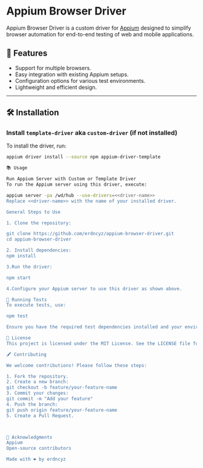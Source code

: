 # Appium Browser Driver

Appium Browser Driver is a custom driver for [Appium](https://appium.io/) designed to simplify browser automation for end-to-end testing of web and mobile applications.

## 🚀 Features
- Support for multiple browsers.
- Easy integration with existing Appium setups.
- Configuration options for various test environments.
- Lightweight and efficient design.

---

## 🛠️ Installation

### Install `template-driver` aka `custom-driver` (if not installed)

To install the driver, run:

```sh
appium driver install --source npm appium-driver-template

📚 Usage

Run Appium Server with Custom or Template Driver
To run the Appium server using this driver, execute:

appium server -pa /wd/hub --use-drivers=<<driver-name>>
Replace <<driver-name>> with the name of your installed driver.

General Steps to Use

1. Clone the repository:

git clone https://github.com/erdncyz/appium-browser-driver.git
cd appium-browser-driver

2. Install dependencies:
npm install

3.Run the driver:

npm start

4.Configure your Appium server to use this driver as shown above.

🧪 Running Tests
To execute tests, use:

npm test

Ensure you have the required test dependencies installed and your environment configured properly.

📄 License
This project is licensed under the MIT License. See the LICENSE file for details.

🖋️ Contributing

We welcome contributions! Please follow these steps:

1. Fork the repository.
2. Create a new branch:
git checkout -b feature/your-feature-name
3. Commit your changes:
git commit -m "Add your feature"
4. Push the branch:
git push origin feature/your-feature-name
5. Create a Pull Request.



🙌 Acknowledgments
Appium
Open-source contributors

Made with ❤️ by erdncyz